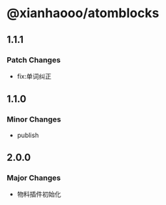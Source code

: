 # @xianhaooo/atomblocks

## 1.1.1

### Patch Changes

- fix:单词纠正

## 1.1.0

### Minor Changes

- publish

## 2.0.0

### Major Changes

- 物料插件初始化

